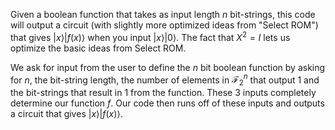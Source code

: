 Given a boolean function that takes as input length $n$ bit-strings, this code will output a circuit (with slightly more optimized ideas from "Select ROM") that gives $|x\rangle|f(x)\rangle$
when you input $|x\rangle|0\rangle$. The fact that $X^2=I$ lets us optimize the basic ideas from Select ROM. 

We ask for input from the user to define the $n$ bit boolean function by asking for $n$, the bit-string length, the number of elements in $\mathcal{F}_2^n$ that output $1$ and the bit-strings that result in $1$ from the function. These $3$ inputs completely determine our function $f$. Our code then runs off of these inputs and outputs a circuit that gives $|x\rangle|f(x)\rangle$.
